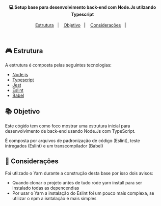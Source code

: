 <h4 align="center">
  💻 Setup base para desenvolvimento back-end com Node.Js utilzando Typescript
</h4>

<p align="center">
  <a href="#rocket-estrutura">Estrutura</a>&nbsp;&nbsp;&nbsp;|&nbsp;&nbsp;&nbsp;
  <a href="#-objetivo">Objetivo</a>&nbsp;&nbsp;&nbsp;|&nbsp;&nbsp;&nbsp;
  <a href="#-layout">Considerações</a>&nbsp;&nbsp;&nbsp;|&nbsp;&nbsp;&nbsp;
</p>

<br>

## 🎮 Estrutura

A estrutura é composta pelas seguintes tecnologias:

- [Node.js](https://nodejs.org/en/)
- [Typescript](https://www.typescriptlang.org/)
- [Jest](https://jestjs.io/)
- [Eslint](https://eslint.org/)
- [Babel](https://babeljs.io/)


## 📚 Objetivo

Este cógido tem como foco mostrar uma estrutura inicial para desenvolvimento de back-end usando Node.Js com TypeScript. 

É composta por arquivos de padronização de código (Eslint), teste intregados (Eslint) e um transcompilador (Babel)

## 🔔 Considerações

Foi utilzado o Yarn durante a construção desta base por isso dois avisos: 

- Quando clonar o projeto antes de tudo rode yarn install para ser instalado todas as depencendias
- Por usar o Yarn a instalação do Eslint foi um pouco mais complexa, se utilizar o npm a isntalação é mais simples 
